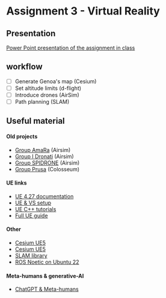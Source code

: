 # Assignment 3 - Virtual Reality

## Presentation

[Power Point presentation of the assignment in class](/presentation.pptx)

## workflow

- [ ] Generate Genoa's map (Cesium)
- [ ] Set altitude limits (d-flight)
- [ ] Introduce drones (AirSim)
- [ ] Path planning (SLAM)
 
## Useful material

#### Old projects

- [Group AmaRa](https://github.com/AuroraD-Hub/VR_Assignment/tree/main) (Airsim)
- [Group I Dronati](https://github.com/mmatteo-hub/VR4R_Assignment/tree/main) (Airsim)
- [Group SPIDRONE](https://github.com/Nirmalkumar-007/VIRTUAL-REALITY-FOR-ROBOTICS-SPIDRONE) (Airsim)
- [Group Prusa](https://github.com/MatteoCarlone/Virtual_Reality) (Colosseum)

#### UE links

- [UE 4.27 documentation](https://docs.unrealengine.com/4.27/en-US/)
- [UE & VS setup](https://docs.unrealengine.com/4.27/en-US/ProductionPipelines/DevelopmentSetup/VisualStudioSetup/)
- [UE C++ tutorials](https://unrealcpp.com/)
- [Full UE guide](https://github.com/mikeroyal/Unreal-Engine-Guide)

#### Other

- [Cesium UE5](https://www.youtube.com/watch?v=mrC5IencIKA)
- [Cesium UE5](https://www.youtube.com/watch?v=TbHCvAo-aGg)
- [SLAM library](https://github.com/UZ-SLAMLab/ORB_SLAM3)
- [ROS Noetic on Ubuntu 22](https://medium.com/@lukas_reisinger/building-ros-noetic-on-ubuntu-22-04-b3ca676c63e7)

#### Meta-humans & generative-AI

- [ChatGPT & Meta-humans](https://www.youtube.com/watch?v=ghBuuU1gPk4)
